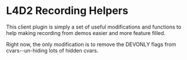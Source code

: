 L4D2 Recording Helpers
======================

This client plugin is simply a set of useful modifications and functions to help making recording from demos easier and more feature filled.

Right now, the only modification is to remove the DEVONLY flags from cvars--un-hiding lots of hidden cvars.
